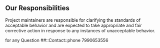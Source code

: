 

## Our Responsibilities

Project maintainers are responsible for clarifying the standards of acceptable
behavior and are expected to take appropriate and fair corrective action in
response to any instances of unacceptable behavior.

for any Question
##::Contact::phone
7990653556
